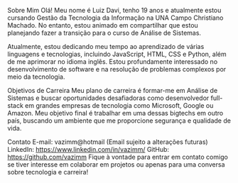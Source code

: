 Sobre Mim
Olá! Meu nome é Luiz Davi, tenho 19 anos e atualmente estou cursando Gestão da Tecnologia da Informação na UNA Campo Christiano Machado. No entanto, estou animado em compartilhar que estou planejando fazer a transição para o curso de Análise de Sistemas.

Atualmente, estou dedicando meu tempo ao aprendizado de várias linguagens e tecnologias, incluindo JavaScript, HTML, CSS e Python, além de me aprimorar no idioma inglês. Estou profundamente interessado no desenvolvimento de software e na resolução de problemas complexos por meio da tecnologia.

Objetivos de Carreira
Meu plano de carreira é formar-me em Análise de Sistemas e buscar oportunidades desafiadoras como desenvolvedor full-stack em grandes empresas de tecnologia como Microsoft, Google ou Amazon. Meu objetivo final é trabalhar em uma dessas bigtechs em outro país, buscando um ambiente que me proporcione segurança e qualidade de vida.

Contato
E-mail: vazimm@hotmail (Email sujeito a alterações futuras)
LinkedIn: https://www.linkedin.com/in/vazimm/
GitHub: https://github.com/vazimm
Fique à vontade para entrar em contato comigo se tiver interesse em colaborar em projetos ou apenas para uma conversa sobre tecnologia e carreira!

<!---
vazimm/vazimm is a ✨ special ✨ repository because its `README.md` (this file) appears on your GitHub profile.
You can click the Preview link to take a look at your changes.
--->
